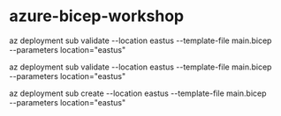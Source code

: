 # azure-bicep-workshop


az deployment sub validate --location eastus --template-file main.bicep \
--parameters location="eastus"  

az deployment sub validate --location eastus --template-file main.bicep \
--parameters location="eastus"  

az deployment sub create --location eastus --template-file main.bicep \
--parameters location="eastus"  